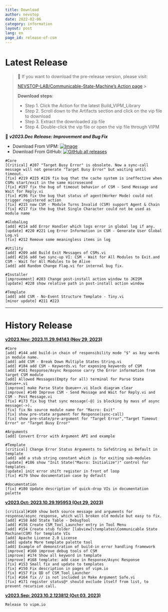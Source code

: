 ```yaml
---
title: Download
author: nevstop
date: 2022-02-06
category: information
layout: post
lang: en
page_id: release-of-csm
---
```


# Latest Release

> :rocket: If you want to download the pre-release version, please visit:
>
> [NEVSTOP-LAB/Communicable-State-Machine’s Action page](https://github.com/NEVSTOP-LAB/Communicable-State-Machine/actions/workflows/Build_VIPM_Library.yml?query=branch%3Amain) >
>
> **Download steps**:
>
> - Step 1. Click the Action for the latest Build_VIPM_Library
> - Step 2. Scroll down to the Artifacts section and click on the vip file to download
> - Step 3. Extract the downloaded zip file
> - Step 4. Double-click the vip file or open the vip file through VIPM
>

:rocket: _**v2023.Dec Release: Improvement and Bug Fix**_

- Download From VIPM: [![Image](https://www.vipm.io/package/nevstop_lib_communicable_state_machine/badge.svg?metric=installs)](https://www.vipm.io/package/nevstop_lib_communicable_state_machine/)
- Download From GitHub: [![GitHub all releases](https://img.shields.io/github/downloads/NEVSTOP-LAB/Communicable-State-Machine/total)](https://github.com/NEVSTOP-LAB/Communicable-State-Machine/releases/tag/v2023.Dec)

``` text
#Core
[Critical] #207 "Target Busy Error" is obsolete. Now a sync-call message will not generate "Target Busy Error" but waiting until timeout.
[fix] #219 #225 #226 fix bug that the cache system is ineffective when CSMs start/exit in the same microsecond
[fix] #197 fix the bug of timeout behavior of CSM - Send Message and Wait for Reply.vi
[fix] #196 fix the bug that status of agent(Worker Mode) could not trigger registered action
[fix] #215 now CSM - Module Turns Invalid (CSM) support Agent & Chain
[fix] #217 fix the bug that Single Character could not be used as module name

#GlobalLog
[add] #214 add Error Handler which logs error in global log if any.
[update] #220 #221 Log Error Information in CSM - Generate User Global Log.vi
[fix] #212 Remove some meaningless items in log

#Utility
[add] #209 add Build Exit Messages of CSMs.vi
[add] #216 add two sync-up VI: CSM - Wait for All Modules to Exit.and CSM - Wait for All Modules to be Alive
[add] add Random Change Flag.vi for internal bug fix.

#Installer
[improvement] #203 Change post-install action window to JKISM
[update] #228 show relative path in post-install action window

#Template
[add] add CSM - No-Event Structure Template - Tiny.vi
[minor update] #211 #223
```

---------------------------------------------------

# History Release

[**v2023.Nov: 2023.11.29.94143 (Nov 29, 2023)**](https://github.com/NEVSTOP-LAB/Communicable-State-Machine/releases/tag/v2023.Nov)

``` text
#Core
[add] #144 add build-in chain of responsibility mode "$" as key words in module name.
[add] add CSM - Break Down Multiple States String.vi
[add] #184 add CSM - Keywords.vi for exposing keywords of CSM
[add] #161 Response/Async Response carry the Error information from target CSM module
[add] Allowed Messages(Empty for all) terminal for Parse State Queue++.vi
[improve] make Parse State Queue++.vi block diagram clear
[improve] #140 Improve CSM - Send Message and Wait for Reply.vi and CSM - Post Message.vi
[fix] #173 fix bug that sync message(-@) is blocking by mass of async message(->).
[fix] fix No source module name for "Macro: Exit"
[fix] show pre-state argument for Response(sync-call)
[fix] show pre-state/pre-argument for "Target Error","Target Timeout Error" or "Target Busy Error"

#Arguments
[add] Convert Error with Argument API and example

#Template
[critical] Change Error Status Arguments to SafeString as Default in template
[add] add a stub string constant which is for exiting sub-modules
[update] #186 show "Init State("Macro: Initialize")" control for templates
[update] init error shift register in front of loop
[fix] #179 Show documentation case by default

#documentation
[fix] #180 Update description of quick-drop VIs in documentation palette
```

[**v2023.Oct: 2023.10.29.195953 (Oct 29, 2023)**](https://github.com/NEVSTOP-LAB/Communicable-State-Machine/releases/tag/v2023.Oct)

``` text
[critical]#169 show both source message and arguments for response/async response, which will broken old module but easy to fix.
[add] #158 Add State Table - DebugTool
[add] #156 Create CSM_Tool_Launcher entry in Tool Menu
[add] #154 Create stub folder [labview]\templates\Communicable State Machine(CSM) for template VIs
[add] Apache License 2.0 License
[add] update More template palette tool
[add] Example of demonstration of build-in error handling framework
[improve] #160 improve debug tools of CSM
[improve] #174 Show all keyword in template
[improve] #168 template: add case in Response/Async Response
[fix] #153 Small fix and update to templates
[fix] #150 Fix description in pages of vipm.io
[fix] #157 Fix QD of CSM_Tool_Launcher
[fix] #164 fix // is not included in Make Argument Safe.vi
[fix] #171 register status@* should exclude itself from list, to prevent recursive call.
```

[**v2023.Sep: 2023.10.2.123812 (Oct 03, 2023)**](https://github.com/NEVSTOP-LAB/Communicable-State-Machine/releases/tag/v2023.10.2.123812)

``` text
Release to vipm.io
```
